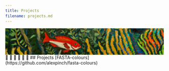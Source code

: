 ```yaml
---
title: Projects
filename: projects.md
--- 
```

<img align="left" src="https://raw.githubusercontent.com/alexpinch/alexpinch.github.io/main/images/banner.png"/>   
🌿 🌿 🌿 🌿 🌿 🌿    
## Projects
[FASTA-colours](https://github.com/alexpinch/fasta-colours)
